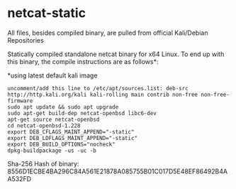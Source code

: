 # netcat-static

All files, besides compiled binary, are pulled from official Kali/Debian Repositories

Statically compiled standalone netcat binary for x64 Linux. To end up with this binary, the compile instructions are as follows*:

*using latest default kali image
```
uncomment/add this line to /etc/apt/sources.list: deb-src http://http.kali.org/kali kali-rolling main contrib non-free non-free-firmware
sudo apt update && sudo apt upgrade
sudo apt-get build-dep netcat-openbsd libc6-dev
apt-get source netcat-openbsd
cd netcat-openbsd-1.228
export DEB_CFLAGS_MAINT_APPEND="-static"
export DEB_LDFLAGS_MAINT_APPEND="-static"
export DEB_BUILD_OPTIONS="nocheck"
dpkg-buildpackage -us -uc -b
```

Sha-256 Hash of binary: 8556D1ECBE4BA296C84A561E21878A085755B01C017D5E48EF86492B4AA532FD
